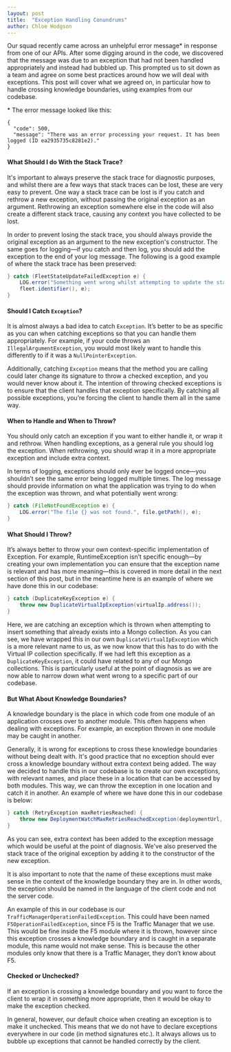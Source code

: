 ```yaml
---
layout: post
title:  "Exception Handling Conundrums"
author: Chloe Hodgson
---
```


Our squad recently came across an unhelpful error message* in response from one of our APIs. After some digging around in the code, we discovered that the message was due to an exception that had not been handled appropriately and instead had bubbled up. This prompted us to sit down as a team and agree on some best practices around how we will deal with exceptions. This post will cover what we agreed on, in particular how to handle crossing knowledge boundaries, using examples from our codebase.

\* The error message looked like this:

```
{
  "code": 500,
  "message": "There was an error processing your request. It has been logged (ID ea2935735c8281e2)."
}
```


#### What Should I do With the Stack Trace?
It's important to always preserve the stack trace for diagnostic purposes, and whilst there are a few ways that stack traces can be lost, these are very easy to prevent. One way a stack trace can be lost is if you catch and rethrow a new exception, without passing the original exception as an argument. Rethrowing an exception somewhere else in the code will also create a different stack trace, causing any context you have collected to be lost. 

In order to prevent losing the stack trace, you should always provide the original exception as an argument to the new exception's constructor. The same goes for logging—if you catch and then log, you should add the exception to the end of your log message. The following is a good example of where the stack trace has been preserved:

```java
} catch (FleetStateUpdateFailedException e) {
    LOG.error("Something went wrong whilst attempting to update the state of fleet '{}'.",
    fleet.identifier(), e);
}
```

#### Should I Catch `Exception`?
It is almost always a bad idea to catch `Exception`. It’s better to be as specific as you can when catching exceptions so that you can handle them appropriately. For example, if your code throws an `IllegalArgumentException`, you would most likely want to handle this differently to if it was a `NullPointerException`. 

Additionally, catching `Exception` means that the method you are calling could later change its signature to throw a checked exception, and you would never know about it. The intention of throwing checked exceptions is to ensure that the client handles that exception specifically. By catching all possible exceptions, you’re forcing the client to handle them all in the same way.

#### When to Handle and When to Throw?
You should only catch an exception if you want to either handle it, or wrap it and rethrow. When handling exceptions, as a general rule you should log the exception. When rethrowing, you should wrap it in a more appropriate exception and include extra context.

In terms of logging, exceptions should only ever be logged once—you shouldn’t see the same error being logged multiple times. The log message should provide information on what the application was trying to do when the exception was thrown, and what potentially went wrong:

```java
} catch (FileNotFoundException e) {
    LOG.error("The file {} was not found.", file.getPath(), e);
}
```

#### What Should I Throw?
It’s always better to throw your own context-specific implementation of Exception. For example, RuntimeException isn’t specific enough—by creating your own implementation you can ensure that the exception name is relevant and has more meaning—this is covered in more detail in the next section of this post, but in the meantime here is an example of where we have done this in our codebase:

```java
} catch (DuplicateKeyException e) {
    throw new DuplicateVirtualIpException(virtualIp.address());
}
```

Here, we are catching an exception which is thrown when attempting to insert something that already exists into a Mongo collection. As you can see, we have wrapped this in our own `DuplicateVirtualIpException` which is a more relevant name to us, as we now know that this has to do with the Virtual IP collection specifically. If we had left this exception as a `DuplicateKeyException`, it could have related to any of our Mongo collections. This is particularly useful at the point of diagnosis as we are now able to narrow down what went wrong to a specific part of our codebase. 

#### But What About Knowledge Boundaries?
A knowledge boundary is the place in which code from one module of an application crosses over to another module. This often happens when dealing with exceptions. For example, an exception thrown in one module may be caught in another. 

Generally, it is wrong for exceptions to cross these knowledge boundaries without being dealt with. It's good practice that no exception should ever cross a knowledge boundary without extra context being added. The way we decided to handle this in our codebase is to create our own exceptions, with relevant names, and place these in a location that can be accessed by both modules. This way, we can throw the exception in one location and catch it in another. An example of where we have done this in our codebase is below:

```java
} catch (RetryException maxRetriesReached) {
    throw new DeploymentWatchMaxRetriesReachedException(deploymentUrl, desiredState.state(), maxRetriesReached);
}
``` 

As you can see, extra context has been added to the exception message which would be useful at the point of diagnosis. We've also preserved the stack trace of the original exception by adding it to the constructor of the new exception. 

It is also important to note that the name of these exceptions must make sense in the context of the knowledge boundary they are in. In other words, the exception should be named in the language of the client code and not the server code. 

An example of this in our codebase is our `TrafficManagerOperationFailedException`. This could have been named `F5OperationFailedException`, since F5 is the Traffic Manager that we use. This would be fine inside the F5 module where it is thrown, however since this exception crosses a knowledge boundary and is caught in a separate module, this name would not make sense. This is because the other modules only know that there is a Traffic Manager, they don’t know about F5.  

#### Checked or Unchecked?
If an exception is crossing a knowledge boundary and you want to force the client to wrap it in something more appropriate, then it would be okay to make the exception checked. 

In general, however, our default choice when creating an exception is to make it unchecked. This means that we do not have to declare exceptions everywhere in our code (in method signatures etc.). It always allows us to bubble up exceptions that cannot be handled correctly by the client. 

